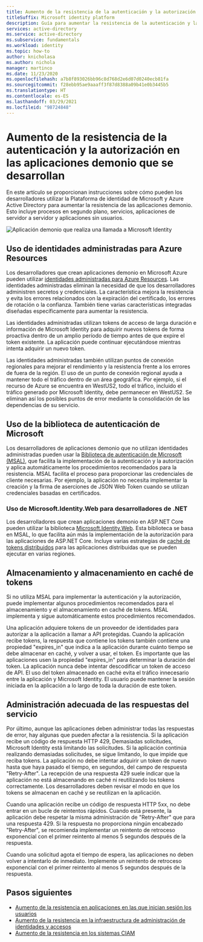 ```yaml
---
title: Aumento de la resistencia de la autenticación y la autorización en las aplicaciones demonio que se desarrollan
titleSuffix: Microsoft identity platform
description: Guía para aumentar la resistencia de la autenticación y la autorización en una aplicación demonio mediante la Plataforma de identidad de Microsoft
services: active-directory
ms.service: active-directory
ms.subservice: fundamentals
ms.workload: identity
ms.topic: how-to
author: knicholasa
ms.author: nichola
manager: martinco
ms.date: 11/23/2020
ms.openlocfilehash: a7b8f893026bb96c8d768d2e6d07d0240ecb81fa
ms.sourcegitcommit: f28ebb95ae9aaaff3f87d8388a09b41e0b3445b5
ms.translationtype: HT
ms.contentlocale: es-ES
ms.lasthandoff: 03/29/2021
ms.locfileid: "98724848"
---
```

# <a name="increase-the-resilience-of-authentication-and-authorization-in-daemon-applications-you-develop"></a>Aumento de la resistencia de la autenticación y la autorización en las aplicaciones demonio que se desarrollan

En este artículo se proporcionan instrucciones sobre cómo pueden los desarrolladores utilizar la Plataforma de identidad de Microsoft y Azure Active Directory para aumentar la resistencia de las aplicaciones demonio. Esto incluye procesos en segundo plano, servicios, aplicaciones de servidor a servidor y aplicaciones sin usuarios.

![Aplicación demonio que realiza una llamada a Microsoft Identity](media/resilience-daemon-app/calling-microsoft-identity.png)

## <a name="use-managed-identities-for-azure-resources"></a>Uso de identidades administradas para Azure Resources

Los desarrolladores que crean aplicaciones demonio en Microsoft Azure pueden utilizar [identidades administradas para Azure Resources](../managed-identities-azure-resources/overview.md). Las identidades administradas eliminan la necesidad de que los desarrolladores administren secretos y credenciales. La característica mejora la resistencia y evita los errores relacionados con la expiración del certificado, los errores de rotación o la confianza. También tiene varias características integradas diseñadas específicamente para aumentar la resistencia.

Las identidades administradas utilizan tokens de acceso de larga duración e información de Microsoft Identity para adquirir nuevos tokens de forma proactiva dentro de un amplio período de tiempo antes de que expire el token existente. La aplicación puede continuar ejecutándose mientras intenta adquirir un nuevo token.

Las identidades administradas también utilizan puntos de conexión regionales para mejorar el rendimiento y la resistencia frente a los errores de fuera de la región. El uso de un punto de conexión regional ayuda a mantener todo el tráfico dentro de un área geográfica. Por ejemplo, si el recurso de Azure se encuentra en WestUS2, todo el tráfico, incluido el tráfico generado por Microsoft Identity, debe permanecer en WestUS2. Se eliminan así los posibles puntos de error mediante la consolidación de las dependencias de su servicio.

## <a name="use-the-microsoft-authentication-library"></a>Uso de la biblioteca de autenticación de Microsoft

Los desarrolladores de aplicaciones demonio que no utilizan identidades administradas pueden usar la [Biblioteca de autenticación de Microsoft (MSAL)](../develop/msal-overview.md), que facilita la implementación de la autenticación y la autorización y aplica automáticamente los procedimientos recomendados para la resistencia. MSAL facilita el proceso para proporcionar las credenciales de cliente necesarias. Por ejemplo, la aplicación no necesita implementar la creación y la firma de aserciones de JSON Web Token cuando se utilizan credenciales basadas en certificados.

### <a name="use-microsoftidentityweb-for-net-developers"></a>Uso de Microsoft.Identity.Web para desarrolladores de .NET

Los desarrolladores que crean aplicaciones demonio en ASP.NET Core pueden utilizar la biblioteca [Microsoft.Identity.Web](../develop/microsoft-identity-web.md). Esta biblioteca se basa en MSAL, lo que facilita aún más la implementación de la autorización para las aplicaciones de ASP.NET Core. Incluye varias estrategias de [caché de tokens distribuidos](https://github.com/AzureAD/microsoft-identity-web/wiki/token-cache-serialization#distributed-token-cache) para las aplicaciones distribuidas que se pueden ejecutar en varias regiones.

## <a name="cache-and-store-tokens"></a>Almacenamiento y almacenamiento en caché de tokens

Si no utiliza MSAL para implementar la autenticación y la autorización, puede implementar algunos procedimientos recomendados para el almacenamiento y el almacenamiento en caché de tokens. MSAL implementa y sigue automáticamente estos procedimientos recomendados.

Una aplicación adquiere tokens de un proveedor de identidades para autorizar a la aplicación a llamar a API protegidas. Cuando la aplicación recibe tokens, la respuesta que contiene los tokens también contiene una propiedad "expires\_in" que indica a la aplicación durante cuánto tiempo se debe almacenar en caché, y volver a usar, el token. Es importante que las aplicaciones usen la propiedad "expires\_in" para determinar la duración del token. La aplicación nunca debe intentar descodificar un token de acceso de API. El uso del token almacenado en caché evita el tráfico innecesario entre la aplicación y Microsoft Identity. El usuario puede mantener la sesión iniciada en la aplicación a lo largo de toda la duración de este token.

## <a name="properly-handle-service-responses"></a>Administración adecuada de las respuestas del servicio

Por último, aunque las aplicaciones deben administrar todas las respuestas de error, hay algunas que pueden afectar a la resistencia. Si la aplicación recibe un código de respuesta HTTP 429, Demasiadas solicitudes, Microsoft Identity está limitando las solicitudes. Si la aplicación continúa realizando demasiadas solicitudes, se sigue limitando, lo que impide que reciba tokens. La aplicación no debe intentar adquirir un token de nuevo hasta que haya pasado el tiempo, en segundos, del campo de respuesta "Retry-After". La recepción de una respuesta 429 suele indicar que la aplicación no está almacenando en caché ni reutilizando los tokens correctamente. Los desarrolladores deben revisar el modo en que los tokens se almacenan en caché y se reutilizan en la aplicación.

Cuando una aplicación recibe un código de respuesta HTTP 5xx, no debe entrar en un bucle de reintentos rápidos. Cuando está presente, la aplicación debe respetar la misma administración de "Retry-After" que para una respuesta 429. Si la respuesta no proporciona ningún encabezado "Retry-After", se recomienda implementar un reintento de retroceso exponencial con el primer reintento al menos 5 segundos después de la respuesta.

Cuando una solicitud agota el tiempo de espera, las aplicaciones no deben volver a intentarlo de inmediato. Implemente un reintento de retroceso exponencial con el primer reintento al menos 5 segundos después de la respuesta.

## <a name="next-steps"></a>Pasos siguientes

- [Aumento de la resistencia en aplicaciones en las que inician sesión los usuarios](resilience-client-app.md)
- [Aumento de la resistencia en la infraestructura de administración de identidades y accesos](resilience-in-infrastructure.md)
- [Aumento de la resistencia en los sistemas CIAM](resilience-b2c.md)